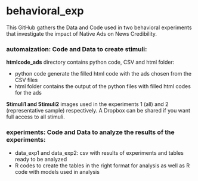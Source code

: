 
# behavioral_exp

This GitHub gathers the Data and Code used in two behavioral experiments that investigate the impact of Native Ads on News Credibility. 

### **automaization: Code and Data to create stimuli:**

**htmlcode_ads** directory contains python code, CSV and html folder:
  - python code generate the filled html code with the ads chosen from the CSV files
  - html folder contains the output of the python files with filled html codes for the ads

**Stimuli1 and Stimuli2** images used in the experiments 1 (all) and 2 (representative sample) respectively. A Dropbox can be shared if you want full access to all stimuli. 

### **experiments: Code and Data to analyze the results of the experiments:**
  - data_exp1 and data_exp2: csv with results of experiments and tables ready to be analyzed 
  - R codes to create the tables in the right format for analysis as well as R code with models used in analysis
